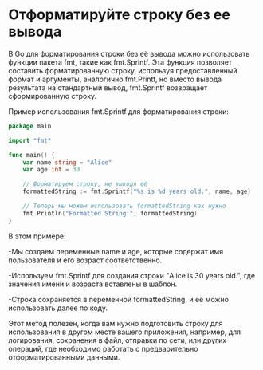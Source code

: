 # Отформатируйте строку без ее вывода

В Go для форматирования строки без её вывода можно использовать функции пакета fmt, такие как fmt.Sprintf. Эта функция позволяет составить форматированную строку, используя предоставленный формат и аргументы, аналогично fmt.Printf, но вместо вывода результата на стандартный вывод, fmt.Sprintf возвращает сформированную строку.

Пример использования fmt.Sprintf для форматирования строки:

```go
package main

import "fmt"

func main() {
    var name string = "Alice"
    var age int = 30

    // Форматируем строку, не выводя её
    formattedString := fmt.Sprintf("%s is %d years old.", name, age)

    // Теперь мы можем использовать formattedString как нужно
    fmt.Println("Formatted String:", formattedString)
}
```

В этом примере:

-Мы создаем переменные name и age, которые содержат имя пользователя и его возраст соответственно.

-Используем fmt.Sprintf для создания строки "Alice is 30 years old.", где значения имени и возраста вставлены в шаблон.

-Строка сохраняется в переменной formattedString, и её можно использовать далее по коду.


Этот метод полезен, когда вам нужно подготовить строку для использования в другом месте вашего приложения, например, для логирования, сохранения в файл, отправки по сети, или других операций, где необходимо работать с предварительно отформатированными данными.